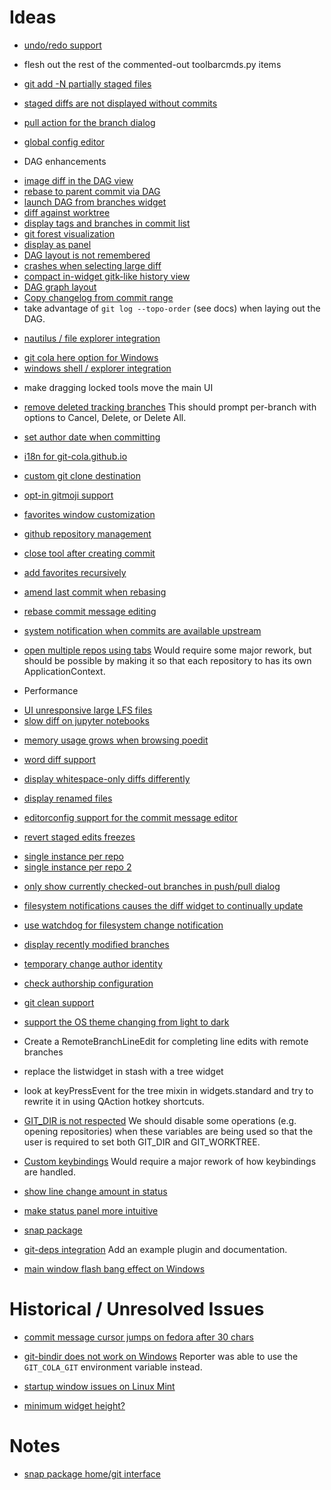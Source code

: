 # Ideas

- [undo/redo support](https://github.com/git-cola/git-cola/issues/531)

- flesh out the rest of the commented-out toolbarcmds.py items

* [git add -N partially staged files](https://github.com/git-cola/git-cola/issues/493)
- [staged diffs are not displayed without commits](https://github.com/git-cola/git-cola/issues/1110)

- [pull action for the branch dialog](https://github.com/git-cola/git-cola/issues/1055)

- [global config editor](https://github.com/git-cola/git-cola/issues/147)

- DAG enhancements
* [image diff in the DAG view](https://github.com/git-cola/git-cola/issues/1052)
* [rebase to parent commit via DAG](https://github.com/git-cola/git-cola/issues/1056)
* [launch DAG from branches widget](https://github.com/git-cola/git-cola/issues/796)
* [diff against worktree](https://github.com/git-cola/git-cola/issues/608)
* [display tags and branches in commit list](https://github.com/git-cola/git-cola/issues/579)
* [git forest visualization](https://github.com/git-cola/git-cola/issues/352)
* [display as panel](https://github.com/git-cola/git-cola/issues/1128)
* [DAG layout is not remembered](https://github.com/git-cola/git-cola/issues/1174)
* [crashes when selecting large diff](https://github.com/git-cola/git-cola/issues/1074)
* [compact in-widget gitk-like history view](https://github.com/git-cola/git-cola/issues/1044)
* [DAG graph layout](https://github.com/git-cola/git-cola/issues/1418)
* [Copy changelog from commit range](https://github.com/git-cola/git-cola/issues/783)
* take advantage of `git log --topo-order` (see docs) when laying out the DAG.

- [nautilus / file explorer integration](https://github.com/git-cola/git-cola/issues/555)
* [git cola here option for Windows](https://github.com/git-cola/git-cola/issues/928)
* [windows shell / explorer integration](https://github.com/git-cola/git-cola/issues/831)

- make dragging locked tools move the main UI

- [remove deleted tracking branches](https://github.com/git-cola/git-cola/issues/1220)
This should prompt per-branch with options to Cancel, Delete, or Delete All.

- [set author date when committing](https://github.com/git-cola/git-cola/issues/810)

- [i18n for git-cola.github.io](https://github.com/git-cola/git-cola/issues/635)

- [custom git clone destination](https://github.com/git-cola/git-cola/issues/897)

- [opt-in gitmoji support](https://github.com/git-cola/git-cola/issues/722)

- [favorites window customization](https://github.com/git-cola/git-cola/issues/619)

- [github repository management](https://github.com/git-cola/git-cola/issues/532)

- [close tool after creating commit](https://github.com/git-cola/git-cola/issues/439)

- [add favorites recursively](https://github.com/git-cola/git-cola/issues/427)

- [amend last commit when rebasing](https://github.com/git-cola/git-cola/issues/363)
- [rebase commit message editing](https://github.com/git-cola/git-cola/issues/417)

- [system notification when commits are available upstream](https://github.com/git-cola/git-cola/issues/361)

- [open multiple repos using tabs](https://github.com/git-cola/git-cola/issues/1247)
Would require some major rework, but should be possible by making it so that
each repository to has its own ApplicationContext.

- Performance
* [UI unresponsive large LFS files](https://github.com/git-cola/git-cola/issues/709)
* [slow diff on jupyter notebooks](https://github.com/git-cola/git-cola/issues/1316)
- [memory usage grows when browsing poedit](https://github.com/git-cola/git-cola/issues/809)

- [word diff support](https://github.com/git-cola/git-cola/issues/623)
* [display whitespace-only diffs differently](https://github.com/git-cola/git-cola/issues/537)

- [display renamed files](https://github.com/git-cola/git-cola/issues/1172)

- [editorconfig support for the commit message editor](https://github.com/git-cola/git-cola/issues/1165)

- [revert staged edits freezes](https://github.com/git-cola/git-cola/issues/1064)

* [single instance per repo](https://github.com/git-cola/git-cola/issues/527)
* [single instance per repo 2](https://github.com/git-cola/git-cola/issues/575)

- [only show currently checked-out branches in push/pull dialog](https://github.com/git-cola/git-cola/issues/536)

- [filesystem notifications causes the diff widget to continually update](https://github.com/git-cola/git-cola/issues/699)
* [use watchdog for filesystem change notification](https://github.com/git-cola/git-cola/issues/655)

- [display recently modified branches](https://github.com/git-cola/git-cola/issues/415)

- [temporary change author identity](https://github.com/git-cola/git-cola/issues/387)

- [check authorship configuration](https://github.com/git-cola/git-cola/issues/385)

- [git clean support](https://github.com/git-cola/git-cola/issues/366)

- [support the OS theme changing from light to dark](https://github.com/git-cola/git-cola/issues/1403)

- Create a RemoteBranchLineEdit for completing line edits with remote branches

- replace the listwidget in stash with a tree widget

- look at keyPressEvent for the tree mixin in widgets.standard and try to rewrite it in
using QAction hotkey shortcuts.

- [GIT_DIR is not respected](https://github.com/git-cola/git-cola/issues/1233)
We should disable some operations (e.g. opening repositories) when these
variables are being used so that the user is required to set both GIT_DIR
and GIT_WORKTREE.

- [Custom keybindings](https://github.com/git-cola/git-cola/issues/1399)
  Would require a major rework of how keybindings are handled.

- [show line change amount in status](https://github.com/git-cola/git-cola/issues/355)
* [make status panel more intuitive](https://github.com/git-cola/git-cola/issues/944)

- [snap package](https://github.com/git-cola/git-cola/issues/798)

- [git-deps integration](https://github.com/git-cola/git-cola/issues/418)
Add an example plugin and documentation.

- [main window flash bang effect on Windows](https://github.com/git-cola/git-cola/issues/1398)


# Historical / Unresolved Issues

- [commit message cursor jumps on fedora after 30 chars](https://github.com/git-cola/git-cola/issues/1301)

- [git-bindir does not work on Windows](https://github.com/git-cola/git-cola/issues/1258)
Reporter was able to use the `GIT_COLA_GIT` environment variable instead.

- [startup window issues on Linux Mint](https://github.com/git-cola/git-cola/issues/1186)

- [minimum widget height?](https://github.com/git-cola/git-cola/issues/988)


# Notes

* [snap package home/git interface](https://forum.snapcraft.io/t/new-interface-proprosal-the-git-interface/5498/2)
